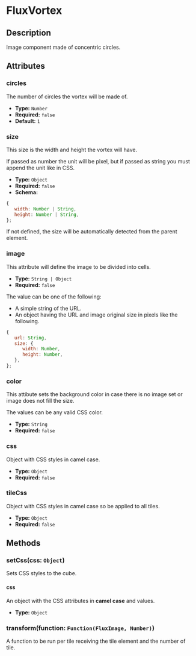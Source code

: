 ---
---

# FluxVortex

## Description

Image component made of concentric circles.

## Attributes

### circles

The number of circles the vortex will be made of.

- **Type:** `Number`
- **Required:** `false`
- **Default:** `1`

### size

This size is the width and height the vortex will have.

If passed as number the unit will be pixel, but if passed as string you must append the unit like in CSS.

- **Type:** `Object`
- **Required:** `false`
- **Schema:**
``` js
{
   width: Number | String,
   height: Number | String,
};
```

If not defined, the size will be automatically detected from the parent element.

### image

This attribute will define the image to be divided into cells.

- **Type:** `String | Object`
- **Required:** `false`

The value can be one of the following:
* A simple string of the URL.
* An object having the URL and image original size in pixels like the following.

``` js
{
   url: String,
   size: {
      width: Number,
      height: Number,
   },
};
```

### color

This attibute sets the background color in case there is no image set or image does not fill the size.

The values can be any valid CSS color.

- **Type:** `String`
- **Required:** `false`

### css

Object with CSS styles in camel case.

- **Type:** `Object`
- **Required:** `false`

### tileCss

Object with CSS styles in camel case so be applied to all tiles.

- **Type:** `Object`
- **Required:** `false`

## Methods

### setCss(css: `Object`)

Sets CSS styles to the cube.

#### css

An object with the CSS attributes in **camel case** and values.

* **Type:** `Object`

### transform(function: `Function(FluxImage, Number)`)

A function to be run per tile receiving the tile element and the number of tile.
